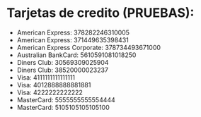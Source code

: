 # Tarjetas de credito (PRUEBAS):
- American Express: 378282246310005
- American Express: 371449635398431
- American Express Corporate: 378734493671000
- Australian BankCard: 5610591081018250
- Diners Club: 30569309025904
- Diners Club: 38520000023237
- Visa: 4111111111111111
- Visa: 4012888888881881
- Visa: 4222222222222
- MasterCard: 5555555555554444
- MasterCard: 5105105105105100